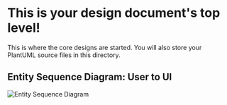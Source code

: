 # This is your design document's top level!

This is where the core designs are started.
You will also store your PlantUML source files in this directory.

## Entity Sequence Diagram: User to UI
 ![Entity Sequence Diagram](./User_to_UI_Sequence_Diagram.png "")